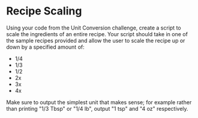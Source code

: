 # Recipe Scaling

Using your code from the Unit Conversion challenge, create a script to scale the ingredients of an entire recipe. Your script should take in one of the sample recipes provided and allow the user to scale the recipe up or down by a specified amount of:

* 1/4
* 1/3
* 1/2
* 2x
* 3x
* 4x

Make sure to output the simplest unit that makes sense; for example rather than printing "1/3 Tbsp" or "1/4 lb", output "1 tsp" and "4 oz" respectively.
